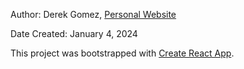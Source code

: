 Author: Derek Gomez, [Personal Website](https://gomezderek.com/)

Date Created: January 4, 2024

This project was bootstrapped with [Create React App](https://github.com/facebook/create-react-app).
